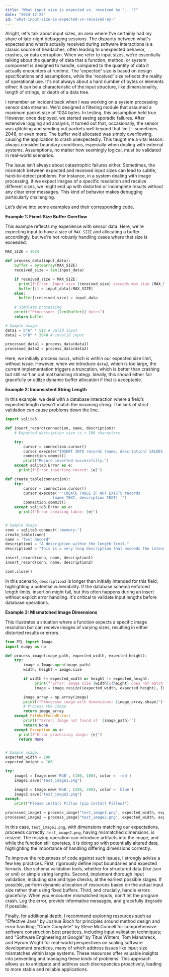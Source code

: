 ```yaml
---
title: "What input size is expected vs. received by '...'?"
date: "2024-12-23"
id: "what-input-size-is-expected-vs-received-by-"
---
```


Alright, let's talk about input sizes, an area where I’ve certainly had my share of late-night debugging sessions. The disparity between what's expected and what’s actually received during software interactions is a classic source of headaches, often leading to unexpected behavior, crashes, or data corruption. When we refer to input sizes, we’re essentially talking about the quantity of data that a function, method, or system component is designed to handle, compared to the quantity of data it actually encounters at runtime. The 'expected' size is based on design specifications and assumptions, while the 'received' size reflects the reality of operational use. It's not always about a hard number of bytes or elements either; it can be a characteristic of the input structure, like dimensionality, length of strings, or depth of a data tree.

I remember an incident back when I was working on a system processing sensor data streams. We'd designed a filtering module that assumed a maximum packet size of 1024 bytes. In testing, this assumption held true. However, once deployed, we started seeing sporadic failures. After extensive logging and analysis, it turned out that, occasionally, the sensor was glitching and sending out packets well beyond that limit – sometimes 2048, or even more. The buffer we’d allocated was simply overflowing, causing the application to crash unexpectedly. This taught me a vital lesson: always consider boundary conditions, especially when dealing with external systems. Assumptions, no matter how seemingly logical, must be validated in real-world scenarios.

The issue isn’t always about catastrophic failures either. Sometimes, the mismatch between expected and received input sizes can lead to subtle, hard-to-detect problems. For instance, in a system dealing with image processing, if we expect images of a specific resolution and receive different sizes, we might end up with distorted or incomplete results without any clear error messages. This kind of behavior makes debugging particularly challenging.

Let’s delve into some examples and their corresponding code.

**Example 1: Fixed-Size Buffer Overflow**

This example reflects my experience with sensor data. Here, we're expecting input to have a size of `MAX_SIZE` and allocating a buffer accordingly, but we're not robustly handling cases where that size is exceeded.

```python
MAX_SIZE = 1024

def process_data(input_data):
    buffer = bytearray(MAX_SIZE)
    received_size = len(input_data)

    if received_size > MAX_SIZE:
      print(f"Error: Input size {received_size} exceeds max size {MAX_SIZE}. Truncating data.")
      buffer[:] = input_data[:MAX_SIZE]
    else:
      buffer[:received_size] = input_data
    
    # Simulate processing
    print(f"Processed: {len(buffer)} bytes")
    return buffer

# Sample usage:
data1 = b"A" * 512 # valid input
data2 = b"B" * 2048 # invalid input

processed_data1 = process_data(data1)
processed_data2 = process_data(data2)
```

Here, we initially process `data1`, which is within our expected size limit, without issue. However, when we introduce `data2`, which is too large, the current implementation triggers a truncation, which is better than crashing but still isn't an optimal handling strategy. Ideally, this should either fail gracefully or utilize dynamic buffer allocation if that is acceptable.

**Example 2: Inconsistent String Length**

In this example, we deal with a database interaction where a field’s expected length doesn't match the incoming string. The lack of strict validation can cause problems down the line.

```python
import sqlite3

def insert_record(connection, name, description):
    # Expected description size is < 100 characters

    try:
        cursor = connection.cursor()
        cursor.execute("INSERT INTO records (name, description) VALUES (?, ?)", (name, description))
        connection.commit()
        print("Record inserted successfully.")
    except sqlite3.Error as e:
      print(f"Error inserting record: {e}")

def create_table(connection):
    try:
        cursor = connection.cursor()
        cursor.execute('''CREATE TABLE IF NOT EXISTS records
                     (name TEXT, description TEXT)''')
        connection.commit()
    except sqlite3.Error as e:
      print(f"Error creating table: {e}")


# Sample Usage
conn = sqlite3.connect(':memory:')
create_table(conn)
name = "Test Record"
description1 = "A description within the length limit."
description2 = "This is a very long description that exceeds the intended limits of this field, potentially causing issues or data truncation within the database."

insert_record(conn, name, description1)
insert_record(conn, name, description2)

conn.close()

```

In this scenario, `description2` is longer than initially intended for this field, highlighting a potential vulnerability. If the database schema enforced length limits, insertion might fail, but this often happens during an insert without explicit error handling. It's critical to validate input lengths before database operations.

**Example 3: Mismatched Image Dimensions**

This illustrates a situation where a function expects a specific image resolution but can receive images of varying sizes, resulting in either distorted results or errors.

```python
from PIL import Image
import numpy as np

def process_image(image_path, expected_width, expected_height):
    try:
        image = Image.open(image_path)
        width, height = image.size

        if width != expected_width or height != expected_height:
             print(f"Error: Image size {width}x{height} does not match the expected size {expected_width}x{expected_height}. Resizing image")
             image = image.resize((expected_width, expected_height), Image.Resampling.LANCZOS)

        image_array = np.array(image)
        print(f"Processed image with dimensions: {image_array.shape}")
        # Process the image
        return image_array
    except FileNotFoundError:
        print(f"Error: Image not found at '{image_path}'")
        return None
    except Exception as e:
      print(f"Error processing image: {e}")
      return None


# Sample usage:
expected_width = 100
expected_height = 100

try:
    image1 = Image.new('RGB', (100, 100), color = 'red')
    image1.save("test_image1.png")

    image2 = Image.new('RGB', (200, 300), color = 'blue')
    image2.save("test_image2.png")
except:
    print("Please install Pillow (pip install Pillow)")

processed_image1 = process_image("test_image1.png", expected_width, expected_height)
processed_image2 = process_image("test_image2.png", expected_width, expected_height)

```

In this case, `test_image1.png`, with dimensions matching our expectations, proceeds correctly. `test_image2.png`, having mismatched dimensions, is resized. The resizing operation can introduce artifacts into the image, and while the function still operates, it is doing so with potentially altered data, highlighting the importance of handling differing dimensions correctly.

To improve the robustness of code against such issues, I strongly advise a few key practices. First, rigorously define input boundaries and expected formats. Use schema validation tools, whether for structured data (like json or xml) or simple string lengths. Second, implement thorough input validation, including size and type checks, at the earliest possible stages. If possible, perform dynamic allocation of resources based on the actual input size rather than using fixed buffers. Third, and crucially, handle errors gracefully. When you encounter mismatched inputs, don't let the program crash. Log the error, provide informative messages, and gracefully degrade if possible.

Finally, for additional depth, I recommend exploring resources such as "Effective Java" by Joshua Bloch for principles around method design and error handling; "Code Complete" by Steve McConnell for comprehensive software construction best practices, including input validation techniques; and "Software Engineering at Google" by Titus Winters, Tom Manshreck, and Hyrum Wright for real-world perspectives on scaling software development practices, many of which address issues like input size mismatches within large systems. These resources offer valuable insights into preventing and managing these kinds of problems. This approach allows us to anticipate and address such discrepancies proactively, leading to more stable and reliable applications.
